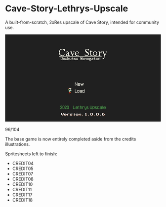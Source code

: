 # Cave-Story-Lethrys-Upscale
A built-from-scratch, 2xRes upscale of Cave Story, intended for community use.

![Screenshot](screenshot.png)

96/104

The base game is now entirely completed aside from the credits illustrations.

Spritesheets left to finish:

- CREDIT04
- CREDIT05
- CREDIT07
- CREDIT08
- CREDIT10
- CREDIT11
- CREDIT17
- CREDIT18
